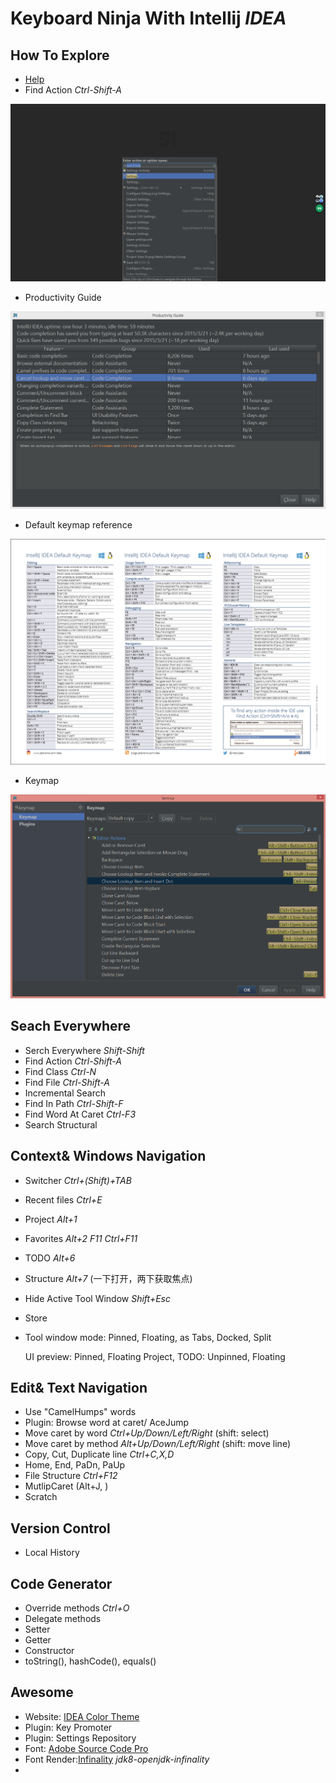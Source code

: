# Keyboard Ninja With Intellij *IDEA*

## How To Explore

- [Help](https://www.jetbrains.com/idea/help/intellij-idea.html)
- Find Action *Ctrl-Shift-A*

 ![](find_action.png)

- Productivity Guide
 
 ![](productivitiy_guide.png)

- Default keymap reference

 ![](default_keymap.png)
 
- Keymap

 ![](keymap.png)
 

 

## Seach Everywhere

- Serch Everywhere *Shift-Shift*
- Find Action *Ctrl-Shift-A*
- Find Class *Ctrl-N*
- Find File *Ctrl-Shift-A*
- Incremental Search
- Find In Path *Ctrl-Shift-F*
- Find Word At Caret *Ctrl-F3*
- Search Structural

## Context& Windows Navigation

- Switcher *Ctrl+(Shift)+TAB*
- Recent files *Ctrl+E*
- Project *Alt+1*
- Favorites *Alt+2*  *F11* *Ctrl+F11*
- TODO *Alt+6*
- Structure *Alt+7* (一下打开，两下获取焦点)
- Hide Active Tool Window *Shift+Esc*
- Store
- Tool window mode: Pinned, Floating, as Tabs, Docked, Split

  UI preview: Pinned, Floating
  Project, TODO: Unpinned, Floating

## Edit& Text Navigation

- Use "CamelHumps" words
- Plugin: Browse word at caret/ AceJump
- Move caret by word *Ctrl+Up/Down/Left/Right* (shift: select)
- Move caret by method *Alt+Up/Down/Left/Right* (shift: move line)
- Copy, Cut, Duplicate line *Ctrl+C,X,D* 
- Home, End, PaDn, PaUp
- File Structure *Ctrl+F12*
- MutlipCaret (Alt+J, )
- Scratch

## Version Control

- Local History


## Code Generator

- Override methods *Ctrl+O*
- Delegate methods
- Setter
- Getter
- Constructor
- toString(), hashCode(), equals()


## Awesome

- Website: [IDEA Color Theme](http://www.ideacolorthemes.org/)
- Plugin: Key Promoter
- Plugin: Settings Repository
- Font: [Adobe Source Code Pro](https://github.com/adobe-fonts/source-code-pro)
- Font Render:[Infinality](http://infinality.net) *jdk8-openjdk-infinality*
- 